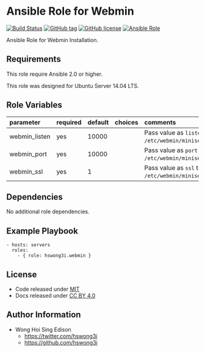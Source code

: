 Ansible Role for Webmin
=======================

[![Build Status](https://travis-ci.org/pantarei/ansible-role-webmin.svg?branch=master)](https://travis-ci.org/pantarei/ansible-role-webmin)
 [![GitHub tag](https://img.shields.io/github/tag/pantarei/ansible-role-webmin.svg)](https://github.com/pantarei/ansible-role-webmin)
 [![GitHub license](https://img.shields.io/github/license/pantarei/ansible-role-webmin.svg)](https://github.com/pantarei/ansible-role-webmin/blob/master/LICENSE)
 [![Ansible Role](https://img.shields.io/ansible/role/6234.svg)](https://galaxy.ansible.com/detail#/role/6234)

Ansible Role for Webmin Installation.

Requirements
------------

This role require Ansible 2.0 or higher.

This role was designed for Ubuntu Server 14.04 LTS.

Role Variables
--------------

<table>
<colgroup>
<col width="20%" />
<col width="20%" />
<col width="20%" />
<col width="20%" />
<col width="20%" />
</colgroup>
<thead>
<tr class="header">
<th align="left">parameter</th>
<th align="left">required</th>
<th align="left">default</th>
<th align="left">choices</th>
<th align="left">comments</th>
</tr>
</thead>
<tbody>
<tr class="odd">
<td align="left">webmin_listen</td>
<td align="left">yes</td>
<td align="left">10000</td>
<td align="left"></td>
<td align="left">Pass value as <code>listen</code> to <code>/etc/webmin/miniserv.conf</code>.</td>
</tr>
<tr class="even">
<td align="left">webmin_port</td>
<td align="left">yes</td>
<td align="left">10000</td>
<td align="left"></td>
<td align="left">Pass value as <code>port</code> to <code>/etc/webmin/miniserv.conf</code>.</td>
</tr>
<tr class="odd">
<td align="left">webmin_ssl</td>
<td align="left">yes</td>
<td align="left">1</td>
<td align="left"></td>
<td align="left">Pass value as <code>ssl</code> to <code>/etc/webmin/miniserv.conf</code>.</td>
</tr>
</tbody>
</table>

Dependencies
------------

No additional role dependencies.

Example Playbook
----------------

    - hosts: servers
      roles:
        - { role: hswong3i.webmin }

License
-------

-   Code released under [MIT](https://github.com/pantarei/ansible-role-webmin/blob/master/LICENSE)
-   Docs released under [CC BY 4.0](http://creativecommons.org/licenses/by/4.0/)

Author Information
------------------

-   Wong Hoi Sing Edison
    -   <https://twitter.com/hswong3i>
    -   <https://github.com/hswong3i>


